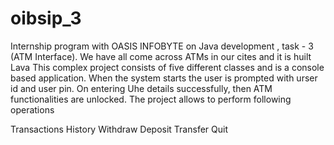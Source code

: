 # oibsip_3
Internship program with OASIS INFOBYTE on Java development , task - 3 (ATM Interface). We have all come across ATMs in our cites and it is huilt Lava This complex project consists of five different classes and is a console based application. When the system starts the user is prompted with urser id and user pin. On entering Uhe details successfully, then ATM functionalities are unlocked. The project allows to perform following operations

Transactions History
Withdraw
Deposit
Transfer
Quit
